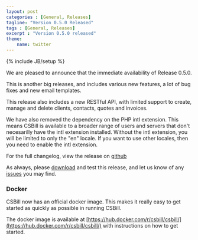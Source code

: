```yaml
---
layout: post
categories : [General, Releases]
tagline: "Version 0.5.0 Released"
tags : [General, Releases]
excerpt : "Version 0.5.0 released"
theme:
    name: twitter
---
```

{% include JB/setup %}

We are pleased to announce that the immediate availability of Release 0.5.0.

This is another big releases, and includes various new features, a lot of bug fixes and new email templates.

This release also includes a new RESTful API, with limited support to create, manage and delete clients, contacts, quotes and invoices.

We have also removed the dependency on the PHP intl extension. This means CSBill is available to a broader range of users and servers that don't necesarilly have the intl extension installed.
Without the intl extension, you will be limited to only the "en" locale. If you want to use other locales, then you need to enable the intl extension.

For the full changelog, view the release on [github](https://github.com/CSBill/CSBill/releases/tag/0.5.0)

As always, please [download](https://github.com/CSBill/CSBill/releases/tag/0.5.0) and test this release, and let us know of any [issues](https://github.com/CSBill/CSBill/issues) you may find.

<h3>Docker</h3>

CSBill now has an official docker image. This makes it really easy to get started as quickly as possible in running CSBill.

The docker image is available at [https://hub.docker.com/r/csbill/csbill/](https://hub.docker.com/r/csbill/csbill/) with instructions on how to get started.
